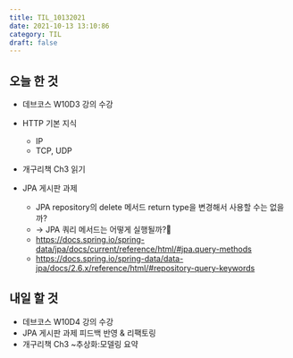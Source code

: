 ```yaml
---
title: TIL_10132021
date: 2021-10-13 13:10:86
category: TIL
draft: false
---
```


## 오늘 한 것

- 데브코스 W10D3 강의 수강

- HTTP 기본 지식
  - IP
  - TCP, UDP

- 개구리책 Ch3 읽기

- JPA 게시판 과제
  - JPA repository의 delete 메서드 return type을 변경해서 사용할 수는 없을까?
  - -> JPA 쿼리 메서드는 어떻게 실행될까?😬
  - https://docs.spring.io/spring-data/jpa/docs/current/reference/html/#jpa.query-methods
  - https://docs.spring.io/spring-data/data-jpa/docs/2.6.x/reference/html/#repository-query-keywords

## 내일 할 것

- 데브코스 W10D4 강의 수강
- JPA 게시판 과제 피드백 반영 & 리팩토링
- 개구리책 Ch3 ~추상화:모델링 요약